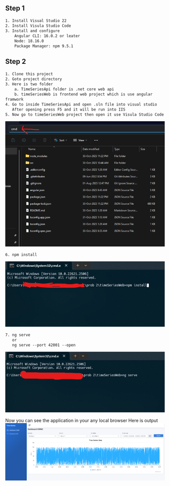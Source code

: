 ## Step 1

```
1. Install Visual Studio 22
2. Install Visula Studio Code
3. Install and configure
    Angular CLI: 16.0.2 or leater
    Node: 18.16.0
    Package Manager: npm 9.5.1
```

## Step 2

```
1. Clone this project
2. Goto project directory
3. Here is two folder
    a. TimeSeriesApi folder is .net core web api
    b. timeSeriesWeb is frontend web project which is use angular framwork
4. Go to inside TimeSeriesApi and open .sln file into visual studio
   After opening press F5 and it will be run into IIS
5. Now go to timeSeriesWeb project then open it use Visula Studio Code
```

![Logo](https://github.com/sthossan/surbanajurong_2ndprob/blob/main/image/p1.png)

```
6. npm install
```

![Logo](https://github.com/sthossan/surbanajurong_2ndprob/blob/main/image/p2.png)

```
7. ng serve
   or
   ng serve --port 42001 --open
```

![Logo](https://github.com/sthossan/surbanajurong_2ndprob/blob/main/image/p3.png)

Now you can see the application in your any local browser Here is output ![Logo](https://github.com/sthossan/surbanajurong_2ndprob/blob/main/image/p4.png)
